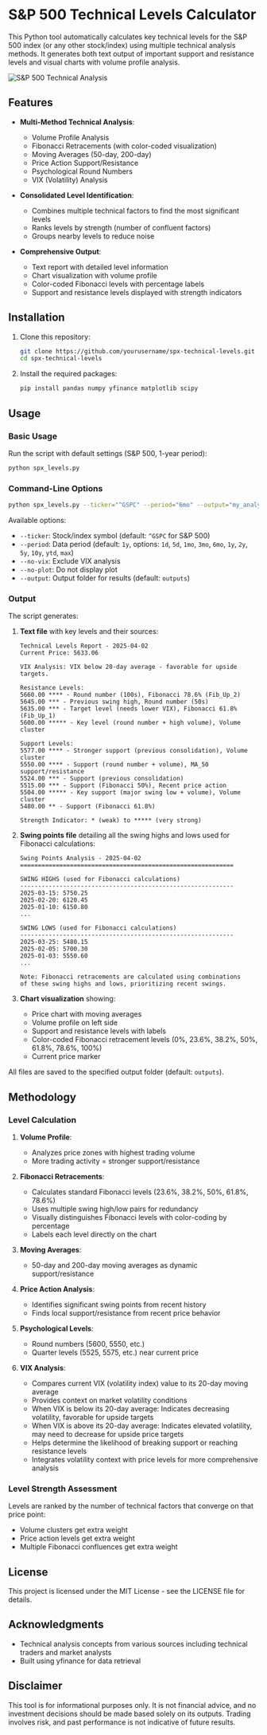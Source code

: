 # S&P 500 Technical Levels Calculator

This Python tool automatically calculates key technical levels for the S&P 500 index (or any other stock/index) using multiple technical analysis methods. It generates both text output of important support and resistance levels and visual charts with volume profile analysis.

![S&P 500 Technical Analysis](example_output.png)

## Features

- **Multi-Method Technical Analysis**:
  - Volume Profile Analysis
  - Fibonacci Retracements (with color-coded visualization)
  - Moving Averages (50-day, 200-day)
  - Price Action Support/Resistance
  - Psychological Round Numbers
  - VIX (Volatility) Analysis

- **Consolidated Level Identification**:
  - Combines multiple technical factors to find the most significant levels
  - Ranks levels by strength (number of confluent factors)
  - Groups nearby levels to reduce noise

- **Comprehensive Output**:
  - Text report with detailed level information
  - Chart visualization with volume profile
  - Color-coded Fibonacci levels with percentage labels
  - Support and resistance levels displayed with strength indicators

## Installation

1. Clone this repository:
   ```bash
   git clone https://github.com/yourusername/spx-technical-levels.git
   cd spx-technical-levels
   ```

2. Install the required packages:
   ```bash
   pip install pandas numpy yfinance matplotlib scipy
   ```

## Usage

### Basic Usage

Run the script with default settings (S&P 500, 1-year period):

```bash
python spx_levels.py
```

### Command-Line Options

```bash
python spx_levels.py --ticker="^GSPC" --period="6mo" --output="my_analysis"
```

Available options:
- `--ticker`: Stock/index symbol (default: `^GSPC` for S&P 500)
- `--period`: Data period (default: `1y`, options: `1d`, `5d`, `1mo`, `3mo`, `6mo`, `1y`, `2y`, `5y`, `10y`, `ytd`, `max`)
- `--no-vix`: Exclude VIX analysis
- `--no-plot`: Do not display plot
- `--output`: Output folder for results (default: `outputs`)

### Output

The script generates:

1. **Text file** with key levels and their sources:
   ```
   Technical Levels Report - 2025-04-02
   Current Price: 5633.06

   VIX Analysis: VIX below 20-day average - favorable for upside targets.

   Resistance Levels:
   5660.00 **** - Round number (100s), Fibonacci 78.6% (Fib_Up_2)
   5645.00 *** - Previous swing high, Round number (50s)
   5635.00 *** - Target level (needs lower VIX), Fibonacci 61.8% (Fib_Up_1)
   5600.00 ***** - Key level (round number + high volume), Volume cluster

   Support Levels:
   5577.00 **** - Stronger support (previous consolidation), Volume cluster
   5550.00 **** - Support (round number + volume), MA_50 support/resistance
   5524.00 *** - Support (previous consolidation)
   5515.00 *** - Support (Fibonacci 50%), Recent price action
   5504.00 ***** - Key support (major swing low + volume), Volume cluster
   5480.00 ** - Support (Fibonacci 61.8%)

   Strength Indicator: * (weak) to ***** (very strong)
   ```

2. **Swing points file** detailing all the swing highs and lows used for Fibonacci calculations:
   ```
   Swing Points Analysis - 2025-04-02
   ============================================================

   SWING HIGHS (used for Fibonacci calculations)
   ------------------------------------------------------------
   2025-03-15: 5750.25
   2025-02-20: 6120.45
   2025-01-10: 6150.80
   ...

   SWING LOWS (used for Fibonacci calculations)
   ------------------------------------------------------------
   2025-03-25: 5480.15
   2025-02-05: 5700.30
   2025-01-03: 5550.60
   ...

   Note: Fibonacci retracements are calculated using combinations
   of these swing highs and lows, prioritizing recent swings.
   ```

3. **Chart visualization** showing:
   - Price chart with moving averages
   - Volume profile on left side
   - Support and resistance levels with labels
   - Color-coded Fibonacci retracement levels (0%, 23.6%, 38.2%, 50%, 61.8%, 78.6%, 100%)
   - Current price marker

All files are saved to the specified output folder (default: `outputs`).

## Methodology

### Level Calculation

1. **Volume Profile**:
   - Analyzes price zones with highest trading volume
   - More trading activity = stronger support/resistance

2. **Fibonacci Retracements**:
   - Calculates standard Fibonacci levels (23.6%, 38.2%, 50%, 61.8%, 78.6%)
   - Uses multiple swing high/low pairs for redundancy
   - Visually distinguishes Fibonacci levels with color-coding by percentage
   - Labels each level directly on the chart

3. **Moving Averages**:
   - 50-day and 200-day moving averages as dynamic support/resistance

4. **Price Action Analysis**:
   - Identifies significant swing points from recent history
   - Finds local support/resistance from recent price behavior

5. **Psychological Levels**:
   - Round numbers (5600, 5550, etc.)
   - Quarter levels (5525, 5575, etc.) near current price

6. **VIX Analysis**:
   - Compares current VIX (volatility index) value to its 20-day moving average
   - Provides context on market volatility conditions
   - When VIX is below its 20-day average: Indicates decreasing volatility, favorable for upside targets
   - When VIX is above its 20-day average: Indicates elevated volatility, may need to decrease for upside price targets
   - Helps determine the likelihood of breaking support or reaching resistance levels
   - Integrates volatility context with price levels for more comprehensive analysis

### Level Strength Assessment

Levels are ranked by the number of technical factors that converge on that price point:
- Volume clusters get extra weight
- Price action levels get extra weight
- Multiple Fibonacci confluences get extra weight

## License

This project is licensed under the MIT License - see the LICENSE file for details.

## Acknowledgments

- Technical analysis concepts from various sources including technical traders and market analysts
- Built using yfinance for data retrieval

## Disclaimer

This tool is for informational purposes only. It is not financial advice, and no investment decisions should be made based solely on its outputs. Trading involves risk, and past performance is not indicative of future results.